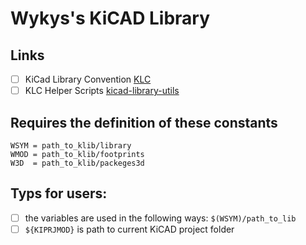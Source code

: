 # Wykys's KiCAD Library

## Links

- [ ] KiCad Library Convention [KLC](http://kicad-pcb.org/libraries/klc/)
- [ ] KLC Helper Scripts [kicad-library-utils](https://github.com/kicad/kicad-library-utils)

## Requires the definition of these constants

```
WSYM = path_to_klib/library
WMOD = path_to_klib/footprints
W3D  = path_to_klib/packeges3d
```

## Typs for users:

- [ ] the variables are used in the following ways: `$(WSYM)/path_to_lib`
- [ ] `${KIPRJMOD}` is path to current KiCAD project folder
